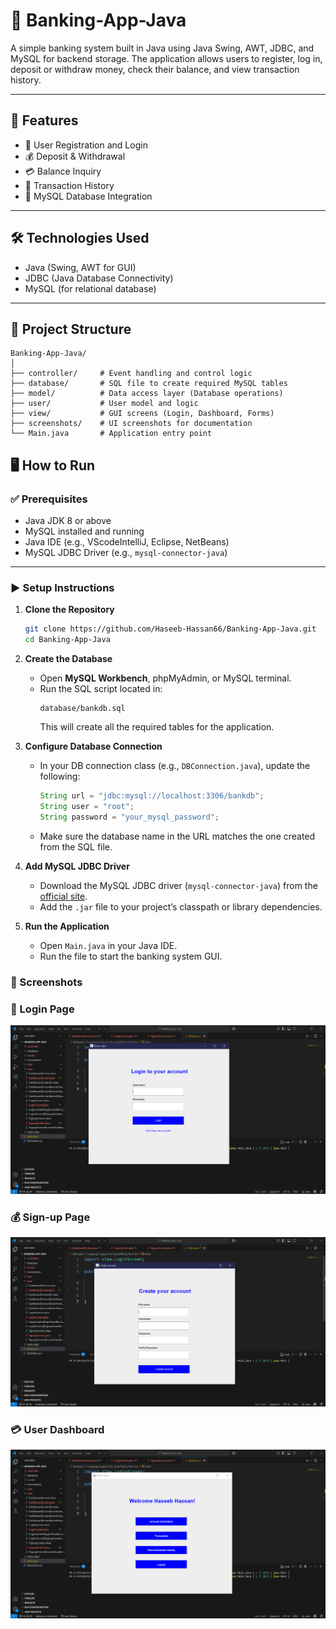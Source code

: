 # 🏦 Banking-App-Java

A simple banking system built in Java using Java Swing, AWT, JDBC, and MySQL for backend storage. The application allows users to register, log in, deposit or withdraw money, check their balance, and view transaction history.

---

## 🚀 Features

- 🧑 User Registration and Login  
- 💰 Deposit & Withdrawal  
- 💳 Balance Inquiry  
- 📜 Transaction History  
- 🧩 MySQL Database Integration  

---

## 🛠 Technologies Used

- Java (Swing, AWT for GUI)  
- JDBC (Java Database Connectivity)  
- MySQL (for relational database)  

---

## 📁 Project Structure

```
Banking-App-Java/
│
├── controller/     # Event handling and control logic
├── database/       # SQL file to create required MySQL tables
├── model/          # Data access layer (Database operations)
├── user/           # User model and logic
├── view/           # GUI screens (Login, Dashboard, Forms)
├── screenshots/    # UI screenshots for documentation
└── Main.java       # Application entry point
```

## 🖥️ How to Run

### ✅ Prerequisites

- Java JDK 8 or above  
- MySQL installed and running  
- Java IDE (e.g., VScodeIntelliJ, Eclipse, NetBeans)  
- MySQL JDBC Driver (e.g., `mysql-connector-java`)  

---


### ▶️ Setup Instructions

1. **Clone the Repository**
   ```bash
   git clone https://github.com/Haseeb-Hassan66/Banking-App-Java.git
   cd Banking-App-Java
   ```

2. **Create the Database**
   - Open **MySQL Workbench**, phpMyAdmin, or MySQL terminal.
   - Run the SQL script located in:
     ```
     database/bankdb.sql
     ```
     This will create all the required tables for the application.

3. **Configure Database Connection**
   - In your DB connection class (e.g., `DBConnection.java`), update the following:
     ```java
     String url = "jdbc:mysql://localhost:3306/bankdb";
     String user = "root";
     String password = "your_mysql_password";
     ```
   - Make sure the database name in the URL matches the one created from the SQL file.

4. **Add MySQL JDBC Driver**
   - Download the MySQL JDBC driver (`mysql-connector-java`) from the [official site](https://dev.mysql.com/downloads/connector/j/).
   - Add the `.jar` file to your project’s classpath or library dependencies.

5. **Run the Application**
   - Open `Main.java` in your Java IDE.
   - Run the file to start the banking system GUI.

### 📸 Screenshots

### 🔐 Login Page
![Login](screenshots/login.PNG)

### 💰 Sign-up Page
![Signup](screenshots/signup.PNG)

### 💳 User Dashboard
![Dashboard](screenshots/dashboard.PNG)

